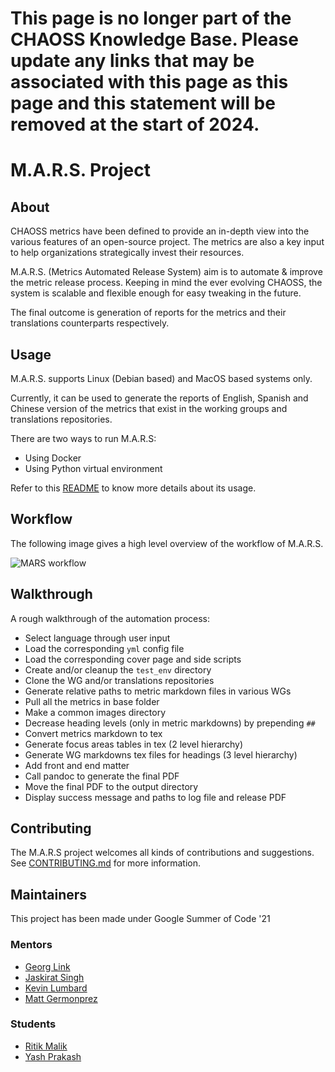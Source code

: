 # **This page is no longer part of the CHAOSS Knowledge Base. Please update any links that may be associated with this page as this page and this statement will be removed at the start of 2024.**

# M.A.R.S. Project

## About

CHAOSS metrics have been defined to provide an in-depth view into the various features of an open-source project. The metrics are also a key input to help organizations strategically invest their resources.

M.A.R.S. (Metrics Automated Release System) aim is to automate & improve the metric release process. Keeping in mind the ever evolving CHAOSS, the system is scalable and flexible enough for easy tweaking in the future.

The final outcome is generation of reports for the metrics and their translations counterparts respectively.

## Usage

M.A.R.S. supports Linux (Debian based) and MacOS based systems only. 

Currently, it can be used to generate the reports of English, Spanish and Chinese version of the metrics that exist in the working groups and translations repositories.

There are two ways to run M.A.R.S:

- Using Docker
- Using Python virtual environment

Refer to this [README](automation/README.md) to know more details about its usage.

## Workflow

The following image gives a high level overview of the workflow of M.A.R.S.

![MARS workflow](assets/MARS_Blueprint.png)

## Walkthrough

A rough walkthrough of the automation process:

* Select language through user input
* Load the corresponding `yml` config file
* Load the corresponding cover page and side scripts
* Create and/or cleanup the `test_env` directory
* Clone the WG and/or translations repositories
* Generate relative paths to metric markdown files in various WGs
* Pull all the metrics in base folder
* Make a common images directory
* Decrease heading levels (only in metric markdowns) by prepending `##`
* Convert metrics markdown to tex
* Generate focus areas tables in tex (2 level hierarchy)
* Generate WG markdowns tex files for headings (3 level hierarchy)
* Add front and end matter
* Call pandoc to generate the final PDF
* Move the final PDF to the output directory
* Display success message and paths to log file and release PDF

## Contributing

The M.A.R.S project welcomes all kinds of contributions and suggestions. See [CONTRIBUTING.md](CONTRIBUTING.md) for more information.  

## Maintainers

This project has been made under Google Summer of Code '21

### Mentors

* [Georg Link](https://github.com/georgLink)
* [Jaskirat Singh](https://github.com/jaskiratsingh2000)
* [Kevin Lumbard](https://github.com/klumb)
* [Matt Germonprez](https://github.com/germonprez)

### Students

* [Ritik Malik](https://github.com/ritik-malik)
* [Yash Prakash](https://github.com/yash2002109)